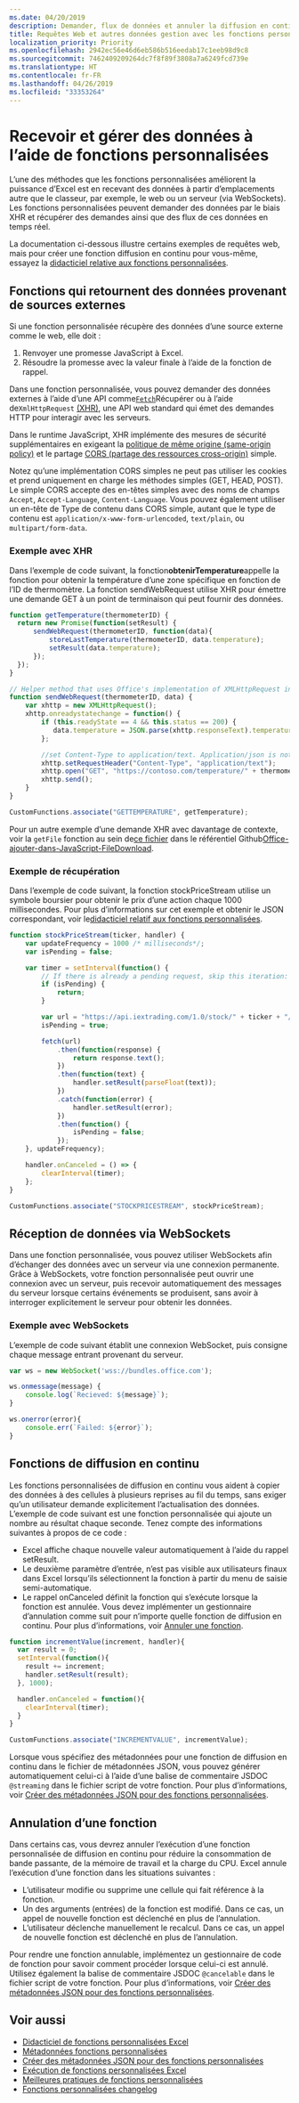 ```yaml
---
ms.date: 04/20/2019
description: Demander, flux de données et annuler la diffusion en continu de données externes à votre classeur avec des fonctions personnalisées dans Excel
title: Requêtes Web et autres données gestion avec les fonctions personnalisées (aperçu)
localization_priority: Priority
ms.openlocfilehash: 2942ec56e46d6eb586b516eedab17c1eeb98d9c8
ms.sourcegitcommit: 7462409209264dc7f8f89f3808a7a6249fcd739e
ms.translationtype: HT
ms.contentlocale: fr-FR
ms.lasthandoff: 04/26/2019
ms.locfileid: "33353264"
---
```

# <a name="receiving-and-handling-data-with-custom-functions"></a>Recevoir et gérer des données à l’aide de fonctions personnalisées

L’une des méthodes que les fonctions personnalisées améliorent la puissance d’Excel est en recevant des données à partir d’emplacements autre que le classeur, par exemple, le web ou un serveur (via WebSockets). Les fonctions personnalisées peuvent demander des données par le biais XHR et récupérer des demandes ainsi que des flux de ces données en temps réel.

La documentation ci-dessous illustre certains exemples de requêtes web, mais pour créer une fonction diffusion en continu pour vous-même, essayez la [didacticiel relative aux fonctions personnalisées](https://docs.microsoft.com/office/dev/add-ins/tutorials/excel-tutorial-create-custom-functions?tabs=excel-windows).

## <a name="functions-that-return-data-from-external-sources"></a>Fonctions qui retournent des données provenant de sources externes

Si une fonction personnalisée récupère des données d’une source externe comme le web, elle doit :

1. Renvoyer une promesse JavaScript à Excel.
2. Résoudre la promesse avec la valeur finale à l’aide de la fonction de rappel.

Dans une fonction personnalisée, vous pouvez demander des données externes à l’aide d’une API comme[`Fetch`](https://developer.mozilla.org/fr-FR/docs/Web/API/Fetch_API)Récupérer ou à l’aide de`XmlHttpRequest` [ (XHR)](https://developer.mozilla.org/fr-FR/docs/Web/API/XMLHttpRequest), une API web standard qui émet des demandes HTTP pour interagir avec les serveurs.

Dans le runtime JavaScript, XHR implémente des mesures de sécurité supplémentaires en exigeant la [politique de même origine (same-origin policy)](https://developer.mozilla.org/fr-FR/docs/Web/Security/Same-origin_policy) et le partage [CORS (partage des ressources cross-origin)](https://www.w3.org/TR/cors/) simple.

Notez qu’une implémentation CORS simples ne peut pas utiliser les cookies et prend uniquement en charge les méthodes simples (GET, HEAD, POST). Le simple CORS accepte des en-têtes simples avec des noms de champs `Accept`, `Accept-Language`, `Content-Language`. Vous pouvez également utiliser un en-tête de Type de contenu dans CORS simple, autant que le type de contenu est `application/x-www-form-urlencoded`, `text/plain`, ou `multipart/form-data`.

### <a name="xhr-example"></a>Exemple avec XHR

Dans l’exemple de code suivant, la fonction**obtenirTemperature**appelle la fonction pour obtenir la température d’une zone spécifique en fonction de l’ID de thermomètre. La fonction sendWebRequest utilise XHR pour émettre une demande GET à un point de terminaison qui peut fournir des données.

```JavaScript
function getTemperature(thermometerID) {
  return new Promise(function(setResult) {
      sendWebRequest(thermometerID, function(data){ 
          storeLastTemperature(thermometerID, data.temperature);
          setResult(data.temperature);
      });
  });
}

// Helper method that uses Office's implementation of XMLHttpRequest in the JavaScript runtime for custom functions  
function sendWebRequest(thermometerID, data) {
    var xhttp = new XMLHttpRequest();
    xhttp.onreadystatechange = function() {
        if (this.readyState == 4 && this.status == 200) {
           data.temperature = JSON.parse(xhttp.responseText).temperature
        };

        //set Content-Type to application/text. Application/json is not currently supported with Simple CORS
        xhttp.setRequestHeader("Content-Type", "application/text");
        xhttp.open("GET", "https://contoso.com/temperature/" + thermometerID), true)
        xhttp.send();  
    }
}

CustomFunctions.associate("GETTEMPERATURE", getTemperature);
```

Pour un autre exemple d’une demande XHR avec davantage de contexte, voir la `getFile` fonction au sein de[ce fichier](https://github.com/OfficeDev/Office-Add-in-JavaScript-FileDownload/blob/master/FileDownloadSampleWeb/Home.js) dans le référentiel Github[Office-ajouter-dans-JavaScript-FileDownload](https://github.com/OfficeDev/Office-Add-in-JavaScript-FileDownload).

### <a name="fetch-example"></a>Exemple de récupération

Dans l’exemple de code suivant, la fonction stockPriceStream utilise un symbole boursier pour obtenir le prix d’une action chaque 1000 millisecondes. Pour plus d’informations sur cet exemple et obtenir le JSON correspondant, voir le[didacticiel relatif aux fonctions personnalisées](https://docs.microsoft.com/office/dev/add-ins/tutorials/excel-tutorial-create-custom-functions?tabs=excel-windows#create-a-streaming-asynchronous-custom-function). 

```JavaScript
function stockPriceStream(ticker, handler) {
    var updateFrequency = 1000 /* milliseconds*/;
    var isPending = false;

    var timer = setInterval(function() {
        // If there is already a pending request, skip this iteration:
        if (isPending) {
            return;
        }

        var url = "https://api.iextrading.com/1.0/stock/" + ticker + "/price";
        isPending = true;

        fetch(url)
            .then(function(response) {
                return response.text();
            })
            .then(function(text) {
                handler.setResult(parseFloat(text));
            })
            .catch(function(error) {
                handler.setResult(error);
            })
            .then(function() {
                isPending = false;
            });
    }, updateFrequency);

    handler.onCanceled = () => {
        clearInterval(timer);
    };
}

CustomFunctions.associate("STOCKPRICESTREAM", stockPriceStream);
```

## <a name="receiving-data-via-websockets"></a>Réception de données via WebSockets

Dans une fonction personnalisée, vous pouvez utiliser WebSockets afin d’échanger des données avec un serveur via une connexion permanente. Grâce à WebSockets, votre fonction personnalisée peut ouvrir une connexion avec un serveur, puis recevoir automatiquement des messages du serveur lorsque certains événements se produisent, sans avoir à interroger explicitement le serveur pour obtenir les données.

### <a name="websockets-example"></a>Exemple avec WebSockets

L’exemple de code suivant établit une connexion WebSocket, puis consigne chaque message entrant provenant du serveur.

```JavaScript
var ws = new WebSocket('wss://bundles.office.com');

ws.onmessage(message) {
    console.log(`Recieved: ${message}`);
}

ws.onerror(error){
    console.err(`Failed: ${error}`);
}
```

## <a name="streaming-functions"></a>Fonctions de diffusion en continu

Les fonctions personnalisées de diffusion en continu vous aident à copier des données à des cellules à plusieurs reprises au fil du temps, sans exiger qu’un utilisateur demande explicitement l’actualisation des données. L’exemple de code suivant est une fonction personnalisée qui ajoute un nombre au résultat chaque seconde. Tenez compte des informations suivantes à propos de ce code :

- Excel affiche chaque nouvelle valeur automatiquement à l’aide du rappel setResult.
- Le deuxième paramètre d’entrée, n’est pas visible aux utilisateurs finaux dans Excel lorsqu’ils sélectionnent la fonction à partir du menu de saisie semi-automatique.
- Le rappel onCanceled définit la fonction qui s’exécute lorsque la fonction est annulée. Vous devez implémenter un gestionnaire d’annulation comme suit pour n’importe quelle fonction de diffusion en continu. Pour plus d’informations, voir [Annuler une fonction](#canceling-a-function).

```JavaScript
function incrementValue(increment, handler){
  var result = 0;
  setInterval(function(){
    result += increment;
    handler.setResult(result);
  }, 1000);

  handler.onCanceled = function(){
    clearInterval(timer);
  }
}

CustomFunctions.associate("INCREMENTVALUE", incrementValue);
```

Lorsque vous spécifiez des métadonnées pour une fonction de diffusion en continu dans le fichier de métadonnées JSON, vous pouvez générer automatiquement celui-ci à l’aide d’une balise de commentaire JSDOC `@streaming` dans le fichier script de votre fonction. Pour plus d’informations, voir [Créer des métadonnées JSON pour des fonctions personnalisées](custom-functions-json-autogeneration.md).

## <a name="canceling-a-function"></a>Annulation d’une fonction

Dans certains cas, vous devrez annuler l’exécution d’une fonction personnalisée de diffusion en continu pour réduire la consommation de bande passante, de la mémoire de travail et la charge du CPU. Excel annule l’exécution d’une fonction dans les situations suivantes :

- L’utilisateur modifie ou supprime une cellule qui fait référence à la fonction.
- Un des arguments (entrées) de la fonction est modifié. Dans ce cas, un appel de nouvelle fonction est déclenché en plus de l’annulation.
- L’utilisateur déclenche manuellement le recalcul. Dans ce cas, un appel de nouvelle fonction est déclenché en plus de l’annulation.

Pour rendre une fonction annulable, implémentez un gestionnaire de code de fonction pour savoir comment procéder lorsque celui-ci est annulé. Utilisez également la balise de commentaire JSDOC `@cancelable` dans le fichier script de votre fonction. Pour plus d’informations, voir [Créer des métadonnées JSON pour des fonctions personnalisées](custom-functions-json-autogeneration.md).

## <a name="see-also"></a>Voir aussi

* [Didacticiel de fonctions personnalisées Excel](../tutorials/excel-tutorial-create-custom-functions.md)
* [Métadonnées fonctions personnalisées](custom-functions-json.md)
* [Créer des métadonnées JSON pour des fonctions personnalisées](custom-functions-json-autogeneration.md)
* [Exécution de fonctions personnalisées Excel](custom-functions-runtime.md)
* [Meilleures pratiques de fonctions personnalisées](custom-functions-best-practices.md)
* [Fonctions personnalisées changelog](custom-functions-changelog.md)
